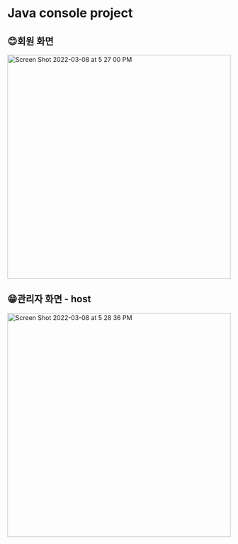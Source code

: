 # Java console project

## 😊회원 화면 
<img width="504" alt="Screen Shot 2022-03-08 at 5 27 00 PM" src="https://user-images.githubusercontent.com/91236026/157197218-031bc28e-30ba-4ecc-b0af-cebe93301d33.png">

## 😁관리자 화면 - host

<img width="504" alt="Screen Shot 2022-03-08 at 5 28 36 PM" src="https://user-images.githubusercontent.com/91236026/157197283-49e11dd1-f8fd-41d1-81f9-44a2d94b5848.png">
